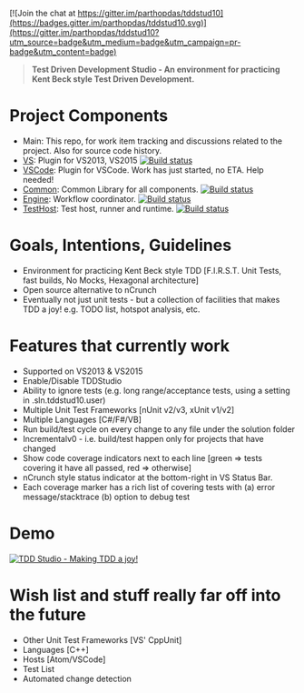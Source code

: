 ﻿[![Join the chat at https://gitter.im/parthopdas/tddstud10](https://badges.gitter.im/parthopdas/tddstud10.svg)](https://gitter.im/parthopdas/tddstud10?utm_source=badge&utm_medium=badge&utm_campaign=pr-badge&utm_content=badge)

> **Test Driven Development Studio - An environment for practicing Kent Beck style Test Driven Development.**

# Project Components
  - Main: This repo, for work item tracking and discussions related to the project. Also for source code history.
  - [VS](https://github.com/tddstud10/VS): Plugin for VS2013, VS2015 [![Build status](https://ci.appveyor.com/api/projects/status/561lghv3qmarn2fn/branch/master?svg=true)](https://ci.appveyor.com/project/TddStud10/vs/branch/master)
  - [VSCode](https://github.com/tddstud10/VSCode): Plugin for VSCode. Work has just started, no ETA. Help needed!
  - [Common](https://github.com/tddstud10/Common): Common Library for all components. [![Build status](https://ci.appveyor.com/api/projects/status/dd2cnas76bgku651/branch/master?svg=true)](https://ci.appveyor.com/project/TddStud10/common/branch/master)
  - [Engine](https://github.com/tddstud10/Engine): Workflow coordinator. [![Build status](https://ci.appveyor.com/api/projects/status/j18x5rn2lbqhsb4s/branch/master?svg=true)](https://ci.appveyor.com/project/TddStud10/engine/branch/master)
  - [TestHost](https://github.com/tddstud10/TestHost): Test host, runner and runtime. [![Build status](https://ci.appveyor.com/api/projects/status/6s52sajc86x0vvj6/branch/master?svg=true)](https://ci.appveyor.com/project/TddStud10/testhost/branch/master)

# Goals, Intentions, Guidelines

  - Environment for practicing Kent Beck style TDD [F.I.R.S.T. Unit Tests, fast builds, No Mocks, Hexagonal architecture]
  - Open source alternative to nCrunch
  - Eventually not just unit tests - but a collection of facilities that makes TDD a joy! e.g. TODO list, hotspot analysis, etc.

# Features that currently work 
  - Supported on VS2013 & VS2015
  - Enable/Disable TDDStudio
  - Ability to ignore tests (e.g. long range/acceptance tests, using a setting in .sln.tddstud10.user)
  - Multiple Unit Test Frameworks [nUnit v2/v3, xUnit v1/v2]
  - Multiple Languages [C#/F#/VB]
  - Run build/test cycle on every change to any file under the solution folder
  - Incrementalv0 - i.e. build/test happen only for projects that have changed
  - Show code coverage indicators next to each line [green => tests covering it have all passed, red => otherwise]
  - nCrunch style status indicator at the bottom-right in VS Status Bar.
  - Each coverage marker has a rich list of covering tests with (a) error message/stacktrace (b) option to debug test

# Demo
  [![TDD Studio - Making TDD a joy!](http://img.youtube.com/vi/Bdo_Z-tj_T8/0.jpg)](https://www.youtube.com/watch?v=Bdo_Z-tj_T8 "TDD Studio - Making TDD a joy!")

# Wish list and stuff really far off into the future #
  - Other Unit Test Frameworks [VS' CppUnit] 
  - Languages [C++] 
  - Hosts [Atom/VSCode] 
  - Test List 
  - Automated change detection
